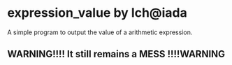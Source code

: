 expression_value by lch@iada
============================

A simple program to output the value of a arithmetic expression.

WARNING!!!! It still remains a MESS !!!!WARNING
-----------------------------------------------
